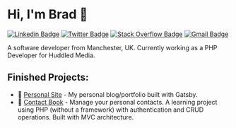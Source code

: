 # Hi, I'm Brad 👋
[![Linkedin Badge](https://img.shields.io/badge/LinkedIn-0077B5?style=for-the-badge&logo=linkedin&logoColor=white)](https://www.linkedin.com/in/bradjsingleton/)
[![Twitter Badge](https://img.shields.io/badge/Twitter-1DA1F2?style=for-the-badge&logo=twitter&logoColor=white)](https://www.twitter.com/bradsi_)
[![Stack Overflow Badge](https://img.shields.io/badge/Stack_Overflow-FE7A16?style=for-the-badge&logo=stack-overflow&logoColor=white)](https://stackoverflow.com/users/12578362/brad-singleton)
[![Gmail Badge](https://img.shields.io/badge/Gmail-D14836?style=for-the-badge&logo=gmail&logoColor=white)](mailto:bsingleton.uk@gmail.com)

A software developer from Manchester, UK. Currently working as a PHP Developer for Huddled Media.

## Finished Projects:
- 📝 [Personal Site](https://bradsi.com) - My personal blog/portfolio built with Gatsby.
- 📑 [Contact Book](https://github.com/bradsi/contact-book) - Manage your personal contacts. A learning project using PHP (without a framework) with authentication and CRUD operations. Built with MVC architecture.

